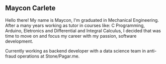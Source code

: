 ## Maycon Carlete
Hello there! My name is Maycon, I'm graduated in Mechanical Engineering. After a many years working as tutor in courses like: C Programming, Arduino, Eletronics and Differential and Integral Calculus, I decided that was time to move on and focus my career with my passion, software development.

Currently working as backend developer with a data science team in anti-fraud operations at Stone/Pagar.me.
